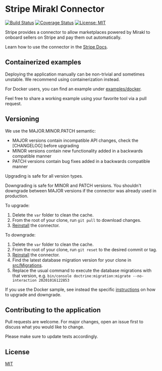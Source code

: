 Stripe Mirakl Connector
=======================

[![Build Status](https://travis-ci.org/stripe/stripe-mirakl-connector.svg?branch=master)](https://travis-ci.org/stripe/stripe-mirakl-connector)
[![Coverage Status](https://coveralls.io/repos/github/stripe/stripe-mirakl-connector/badge.svg?branch=master)](https://coveralls.io/github/stripe/stripe-mirakl-connector?branch=master)
[![License: MIT](https://img.shields.io/badge/License-MIT-yellow.svg)](https://opensource.org/licenses/MIT)

Stripe provides a connector to allow marketplaces powered by Mirakl to onboard sellers on Stripe and pay them out automatically.

Learn how to use the connector in the [Stripe Docs](https://stripe.com/docs/plugins/mirakl).

## Containerized examples

Deploying the application manually can be non-trivial and sometimes unstable. We recommend using containerization instead.

For Docker users, you can find an example under [examples/docker](examples/docker).

Feel free to share a working example using your favorite tool via a pull request.

## Versioning

We use the MAJOR.MINOR.PATCH semantic:

- MAJOR versions contain incompatible API changes, check the [CHANGELOG] before upgrading
- MINOR versions contain new functionality added in a backwards compatible manner
- PATCH versions contain bug fixes added in a backwards compatible manner

Upgrading is safe for all version types.

Downgrading is safe for MINOR and PATCH versions. You shouldn't downgrade between MAJOR versions if the connector was already used in production.

To upgrade:

1. Delete the `var` folder to clean the cache.
2. From the root of your clone, run `git pull` to download changes.
3. [Reinstall](https://stripe.com/docs/plugins/mirakl/install#manually) the connector.

To downgrade:

1. Delete the `var` folder to clean the cache.
2. From the root of your clone, run `git reset` to the desired commit or tag.
3. [Reinstall](https://stripe.com/docs/plugins/mirakl/install#manually) the connector.
4. Find the latest database migration version for your clone in [src/Migrations](src/Migrations).
5. Replace the usual command to execute the database migrations with that version, e.g. `bin/console doctrine:migration:migrate --no-interaction 20201016122853`

If you use the Docker sample, see instead the specific [instructions](examples/docker#upgrade) on how to upgrade and downgrade.

## Contributing to the application

Pull requests are welcome. For major changes, open an issue first to discuss what you would like to change.

Please make sure to update tests accordingly.

## License

[MIT](LICENSE.md)
